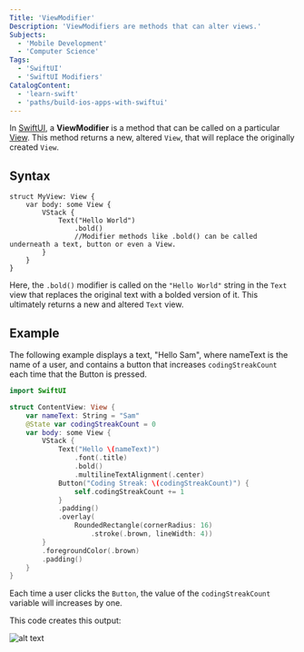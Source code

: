 ```yaml
---
Title: 'ViewModifier'
Description: 'ViewModifiers are methods that can alter views.'
Subjects:
  - 'Mobile Development'
  - 'Computer Science'
Tags:
  - 'SwiftUI'
  - 'SwiftUI Modifiers'
CatalogContent:
  - 'learn-swift'
  - 'paths/build-ios-apps-with-swiftui'
---
```


In [SwiftUI](https://www.codecademy.com/resources/docs/swiftui), a **ViewModifier** is a method that can be called on a particular [View](https://www.codecademy.com/resources/docs/swiftui/views). This method returns a new, altered `View`, that will replace the originally created `View`.

## Syntax

```pseudo
struct MyView: View {
    var body: some View {
        VStack {
            Text("Hello World")
                .bold()
                //Modifier methods like .bold() can be called underneath a text, button or even a View.
        }
    }
}
```

Here, the `.bold()` modifier is called on the `"Hello World"` string in the `Text` view that replaces the original text with a bolded version of it. This ultimately returns a new and altered `Text` view.

## Example

The following example displays a text, "Hello Sam", where nameText is the name of a user, and contains a button that increases `codingStreakCount` each time that the Button is pressed.

```swift
import SwiftUI

struct ContentView: View {
    var nameText: String = "Sam"
    @State var codingStreakCount = 0
    var body: some View {
        VStack {
            Text("Hello \(nameText)")
                .font(.title)
                .bold()
                .multilineTextAlignment(.center)
            Button("Coding Streak: \(codingStreakCount)") {
                self.codingStreakCount += 1
            }
            .padding()
            .overlay(
                RoundedRectangle(cornerRadius: 16)
                    .stroke(.brown, lineWidth: 4))
        }
        .foregroundColor(.brown)
        .padding()
    }
}
```

Each time a user clicks the `Button`, the value of the `codingStreakCount` variable will increases by one.

This code creates this output:

![alt text](https://raw.githubusercontent.com/Codecademy/docs/main/media/swiftui-modifier.png)
